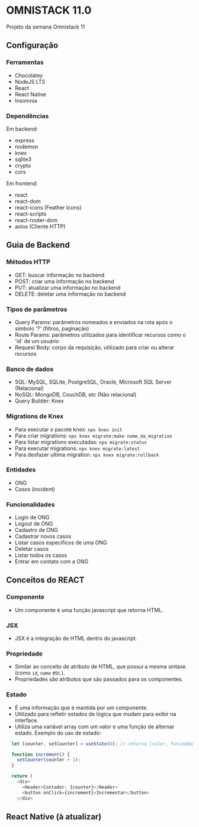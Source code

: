# OMNISTACK 11.0
Projeto da semana Omnistack 11

## Configuração

### Ferramentas

- Chocolatey
- NodeJS LTS
- React
- React Native
- Insomnia

### Dependências

Em backend:

- express
- nodemon
- knex
- sqlite3
- crypto
- cors

Em frontend:

- react
- react-dom
- react-icons (Feather Icons)
- react-scripts
- react-router-dom
- axios (Cliente HTTP)

## Guia de Backend

### Métodos HTTP

- GET: buscar informação no backend
- POST: criar uma informação no backend
- PUT: atualizar uma informação no backend
- DELETE: deletar uma informação no backend

### Tipos de parâmetros

- Query Params: parâmetros nomeados e enviados na rota após o símbolo '?' (filtros, paginação)
- Route Params: parâmetros utilizados para identificar recursos como o 'id' de um usuário
- Request Body: corpo da requisição, utilizado para criar ou alterar recursos

### Banco de dados

- SQL: MySQL, SQLite, PostgreSQL, Oracle, Microsoft SQL Server (Relacional)
- NoSQL: MongoDB, CouchDB, etc (Não relacional)
- Query Builder: Knex


### Migrations de Knex

- Para executar o pacote knex: ```npx knex init```
- Para criar migrations: ```npx knex migrate:make nome_da_migration```
- Para listar migrations executadas: ```npx migrate:status```
- Para executar migrations: ```npx knex migrate:latest```
- Para desfazer ultima migration: ```npx knex migrate:rollback```

### Entidades

- ONG
- Casos (incident)

### Funcionalidades

- Login de ONG
- Logout de ONG
- Cadastro de ONG
- Cadastrar novos casos
- Listar casos especificos de uma ONG
- Deletar casos
- Listar todos os casos
- Entrar em contato com a ONG

## Conceitos do REACT

### Componente

- Um componente é uma função javascript que retorna HTML.

### JSX

- JSX é a integração de HTML dentro do javascript.

### Propriedade

- Similar ao conceito de atributo de HTML, que possui a mesma sintaxe (como ```id```, ```name``` etc.).
- Propriedades são atributos que são passados para os componentes.

### Estado

- É uma informação que é mantida por um componente.
- Utilizado para refletir estados de lógica que mudam para exibir na interface.
- Utiliza uma variável array com um valor e uma função de alternar estado. Exemplo do uso de estado:

```javascript
  let [counter, setCounter] = useState(0); // retorna [valor, funcaoDeAtualizacao]

  function increment() {
    setCounter(counter + 1);
  }

  return (
    <div>
      <Header>Contador: {counter}</Header>
      <button onClick={increment}>Incrementar</button>
    </div>
```

## React Native (à atualizar)